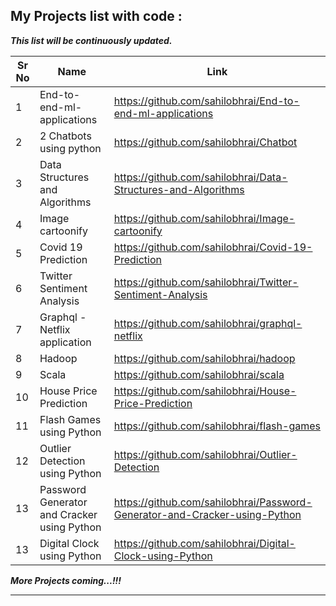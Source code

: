 ## My Projects list with code : 

***This list will be continuously updated.***

| Sr No | Name                                                         | Link                                |
| ----- | ------------------------------------------------------------ | ----------------------------------- |
| 1     | End-to-end-ml-applications                                   | https://github.com/sahilobhrai/End-to-end-ml-applications          |
| 2     | 2 Chatbots using python                                      | https://github.com/sahilobhrai/Chatbot                               |
| 3     | Data Structures and Algorithms                               | https://github.com/sahilobhrai/Data-Structures-and-Algorithms             |
| 4     | Image cartoonify                                             | https://github.com/sahilobhrai/Image-cartoonify             |
| 5     | Covid 19 Prediction                                          | https://github.com/sahilobhrai/Covid-19-Prediction         |
| 6     | Twitter Sentiment Analysis                                   | https://github.com/sahilobhrai/Twitter-Sentiment-Analysis            |
| 7     | Graphql - Netflix application                                | https://github.com/sahilobhrai/graphql-netflix |
| 8     | Hadoop                                                       | https://github.com/sahilobhrai/hadoop              |
| 9     | Scala                                                        | https://github.com/sahilobhrai/scala          |
| 10    | House Price Prediction                                       | https://github.com/sahilobhrai/House-Price-Prediction             |
| 11    | Flash Games using Python                                     | https://github.com/sahilobhrai/flash-games             |
| 12    | Outlier Detection using Python                               | https://github.com/sahilobhrai/Outlier-Detection            |
| 13   | Password Generator and Cracker using Python                   | https://github.com/sahilobhrai/Password-Generator-and-Cracker-using-Python            |
| 13   | Digital Clock using Python                                    | https://github.com/sahilobhrai/Digital-Clock-using-Python            |


***More Projects coming...!!!***

---
